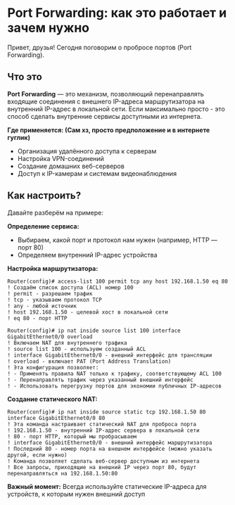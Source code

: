 # Port Forwarding: как это работает и зачем нужно
Привет, друзья! Сегодня поговорим о пробросе портов (Port Forwarding).

## Что это
**Port Forwarding** — это механизм, позволяющий перенаправлять входящие соединения с внешнего IP-адреса маршрутизатора на внутренний IP-адрес в локальной сети. Если максимально просто - это способ сделать внутренние сервисы доступными из интернета.

**Где применяется: (Сам хз, просто предположение и в интернете гуглик)**
- Организация удалённого доступа к серверам
- Настройка VPN-соединений
- Создание домашних веб-серверов
- Доступ к IP-камерам и системам видеонаблюдения

## Как настроить?
Давайте разберём на примере:

**Определение сервиса:**
- Выбираем, какой порт и протокол нам нужен (например, HTTP — порт 80)
- Определяем внутренний IP-адрес устройства

**Настройка маршрутизатора:**

```
Router(config)# access-list 100 permit tcp any host 192.168.1.50 eq 80
! Создаём список доступа (ACL) номер 100
! permit - разрешаем трафик
! tcp - указываем протокол TCP
! any - любой источник
! host 192.168.1.50 - целевой хост в локальной сети
! eq 80 - порт HTTP

Router(config)# ip nat inside source list 100 interface GigabitEthernet0/0 overload
! Включаем NAT для внутреннего трафика
! source list 100 - используем созданный ACL
! interface GigabitEthernet0/0 - внешний интерфейс для трансляции
! overload - включает PAT (Port Address Translation)
! Эта конфигурация позволяет:
! - Применять правила NAT только к трафику, соответствующему ACL 100
! - Перенаправлять трафик через указанный внешний интерфейс
! - Использовать перегрузку портов для экономии публичных IP-адресов

```

**Создание статического NAT:**

```
Router(config)# ip nat inside source static tcp 192.168.1.50 80 interface GigabitEthernet0/0 80
! Эта команда настраивает статический NAT для проброса порта
! 192.168.1.50 - внутренний IP-адрес сервера в локальной сети
! 80 - порт HTTP, который мы пробрасываем
! interface GigabitEthernet0/0 - внешний интерфейс маршрутизатора
! Последний 80 - номер порта на внешнем интерфейсе (можно указать другой, если нужно)
! Команда позволяет сделать веб-сервер доступным из интернета
! Все запросы, приходящие на внешний IP через порт 80, будут перенаправляться на 192.168.1.50:80

```
**Важный момент:**
Всегда используйте статические IP-адреса для устройств, к которым нужен внешний доступ
